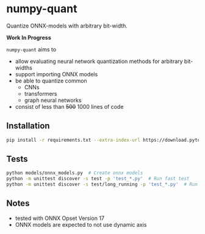 # numpy-quant

Quantize ONNX-models with arbitrary bit-width.

**Work In Progress**

`numpy-quant` aims to
 
 - allow evaluating neural network quantization methods for arbitrary bit-widths
 - support importing ONNX models
 - be able to quantize common
   - CNNs
   - transformers
   - graph neural networks
 - consist of less than ~~500~~ 1000 lines of code

## Installation

```bash
pip install -r requirements.txt --extra-index-url https://download.pytorch.org/whl/cpu
```

## Tests

```bash
python models/onnx_models.py  # Create onnx models
python -m unittest discover -s test -p 'test_*.py'  # Run fast test
python -m unittest discover -s test/long_running -p 'test_*.py'  # Run long-running tests (> 1 minute in total)
```

## Notes

 - tested with ONNX Opset Version 17
 - ONNX models are expected to not use dynamic axis